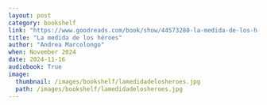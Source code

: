 ```yaml
---
layout: post
category: bookshelf
link: "https://www.goodreads.com/book/show/44573280-la-medida-de-los-h-roes"
title: "La medida de los héroes"
author: "Andrea Marcolongo"
when: November 2024
date: 2024-11-16
audiobook: True
image:
  thumbnail: /images/bookshelf/lamedidadelosheroes.jpg
  path: /images/bookshelf/lamedidadelosheroes.jpg
---
```

